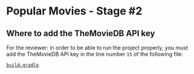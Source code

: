# Popular Movies - Stage #2

## Where to add the TheMovieDB API key

For the reviewer: in order to be able to run the project properly, you must add the TheMovieDB API
key in the line number `15` of the following file:
 
[`build.gradle`][1]

[1]: app/build.gradle
